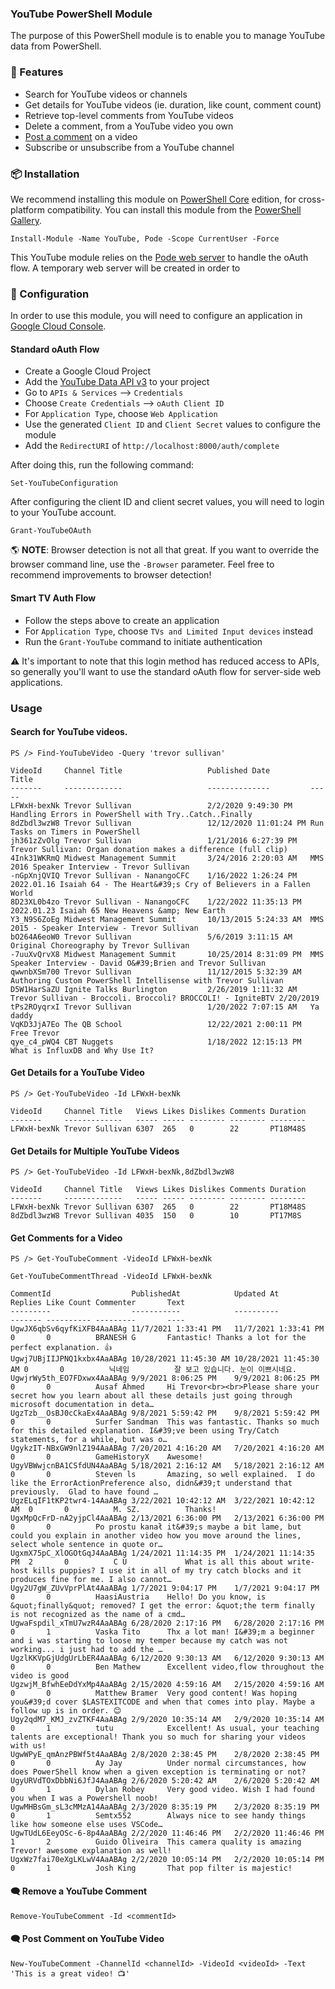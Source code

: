### YouTube PowerShell Module

The purpose of this PowerShell module is to enable you to manage YouTube data from PowerShell.

### 🚀 Features

* Search for YouTube videos or channels
* Get details for YouTube videos (ie. duration, like count, comment count)
* Retrieve top-level comments from YouTube videos
* Delete a comment, from a YouTube video you own
* [Post a comment](#-🗨️-post-comment-on-youtube-video) on a video
* Subscribe or unsubscribe from a YouTube channel

### 📦 Installation

We recommend installing this module on [PowerShell Core](https://github.com/powershell/powershell) edition, for cross-platform compatibility.
You can install this module from the [PowerShell Gallery](https://powershellgallery.com).

```
Install-Module -Name YouTube, Pode -Scope CurrentUser -Force
```

This YouTube module relies on the [Pode web server]() to handle the oAuth flow.
A temporary web server will be created in order to 

### 📄 Configuration

In order to use this module, you will need to configure an application in [Google Cloud Console](https://console.cloud.google.com).

#### Standard oAuth Flow

* Create a Google Cloud Project
* Add the [YouTube Data API v3](https://console.cloud.google.com/marketplace/product/google/youtube.googleapis.com) to your project
* Go to `APIs & Services` --> `Credentials`
* Choose `Create Credentials` --> `oAuth Client ID`
* For `Application Type`, choose `Web Application`
* Use the generated `Client ID` and `Client Secret` values to configure the module
* Add the `RedirectURI` of `http://localhost:8000/auth/complete`

After doing this, run the following command:

```
Set-YouTubeConfiguration
```

After configuring the client ID and client secret values, you will need to login to your YouTube account.

```
Grant-YouTubeOAuth
```

🌎 **NOTE**: Browser detection is not all that great. If you want to override the browser command line, use the `-Browser` parameter. Feel free to recommend improvements to browser detection!

#### Smart TV Auth Flow

* Follow the steps above to create an application
* For `Application Type`, choose `TVs and Limited Input devices` instead
* Run the `Grant-YouTube` command to initiate authentication

⚠️ It's important to note that this login method has reduced access to APIs, so generally you'll want to use the standard oAuth flow for server-side web applications.

### Usage

#### Search for YouTube videos.

```
PS /> Find-YouTubeVideo -Query 'trevor sullivan'

VideoId     Channel Title                   Published Date         Title
-------     -------------                   --------------         -----
LFWxH-bexNk Trevor Sullivan                 2/2/2020 9:49:30 PM    Handling Errors in PowerShell with Try..Catch..Finally
8dZbdl3wzW8 Trevor Sullivan                 12/12/2020 11:01:24 PM Run Tasks on Timers in PowerShell
jh361zZvOlg Trevor Sullivan                 1/21/2016 6:27:39 PM   Trevor Sullivan: Organ donation makes a difference (full clip)
4Ink31WKRmQ Midwest Management Summit       3/24/2016 2:20:03 AM   MMS 2016 Speaker Interview - Trevor Sullivan
-nGpXnjQVIQ Trevor Sullivan - NanangoCFC    1/16/2022 1:26:24 PM   2022.01.16 Isaiah 64 - The Heart&#39;s Cry of Believers in a Fallen World
8D23XL0b4zo Trevor Sullivan - NanangoCFC    1/22/2022 11:35:13 PM  2022.01.23 Isaiah 65 New Heavens &amp; New Earth
Y3_N9S6ZoEg Midwest Management Summit       10/13/2015 5:24:33 AM  MMS 2015 - Speaker Interview - Trevor Sullivan
bO264A6eoW0 Trevor Sullivan                 5/6/2019 3:11:15 AM    Original Choreography by Trevor Sullivan
-7uuXvQrvX8 Midwest Management Summit       10/25/2014 8:31:09 PM  MMS Speaker Interview - David O&#39;Brien and Trevor Sullivan
qwwnbXSm700 Trevor Sullivan                 11/12/2015 5:32:39 AM  Authoring Custom PowerShell Intellisense with Trevor Sullivan
D5W1HarSaZU Ignite Talks Burlington         2/26/2019 1:11:32 AM   Trevor Sullivan - Broccoli. Broccoli? BROCCOLI! - IgniteBTV 2/20/2019
tPs2ROyqrxI Trevor Sullivan                 1/20/2022 7:07:15 AM   Ya daddy
VqKD3JjA7Eo The QB School                   12/22/2021 2:00:11 PM  Free Trevor
qye_c4_pWQ4 CBT Nuggets                     1/18/2022 12:15:13 PM  What is InfluxDB and Why Use It?
```

#### Get Details for a YouTube Video

```
PS /> Get-YouTubeVideo -Id LFWxH-bexNk

VideoId     Channel Title   Views Likes Dislikes Comments Duration
-------     -------------   ----- ----- -------- -------- --------
LFWxH-bexNk Trevor Sullivan 6307  265   0        22       PT18M48S
```

#### Get Details for Multiple YouTube Videos

```
PS /> Get-YouTubeVideo -Id LFWxH-bexNk,8dZbdl3wzW8

VideoId     Channel Title   Views Likes Dislikes Comments Duration
-------     -------------   ----- ----- -------- -------- --------
LFWxH-bexNk Trevor Sullivan 6307  265   0        22       PT18M48S
8dZbdl3wzW8 Trevor Sullivan 4035  150   0        10       PT17M8S
```

#### Get Comments for a Video

```
PS /> Get-YouTubeComment -VideoId LFWxH-bexNk

Get-YouTubeCommentThread -VideoId LFWxH-bexNk

CommentId                  PublishedAt            Updated At             Replies Like Count Commenter       Text
---------                  -----------            ----------             ------- ---------- ---------       ----
UgwJX6qbSv6qyfKiXFB4AaABAg 11/7/2021 1:33:41 PM   11/7/2021 1:33:41 PM   0       0          BRANESH G       Fantastic! Thanks a lot for the perfect explanation. 👍
Ugwj7UBjIIJPNQ1kxbx4AaABAg 10/28/2021 11:45:30 AM 10/28/2021 11:45:30 AM 0       0          닉네임          잘 보고 있습니다. 눈이 이쁘시네요.
UgwjrWy5th_EO7FDxwx4AaABAg 9/9/2021 8:06:25 PM    9/9/2021 8:06:25 PM    0       0          Ausaf Ahmed     Hi Trevor<br><br>Please share your secret how you learn about all these details just going through microsoft documentation in deta… 
UgzTzb__OsBJ0cCkaEx4AaABAg 9/8/2021 5:59:42 PM    9/8/2021 5:59:42 PM    0       0          Surfer Sandman  This was fantastic. Thanks so much for this detailed explanation. I&#39;ve been using Try/Catch statements, for a while, but was o… 
UgykzIT-NBxGW9nlZ194AaABAg 7/20/2021 4:16:20 AM   7/20/2021 4:16:20 AM   0       0          GameHistoryX    Awesome!
UgyVBWwjcnBA1CSfdUN4AaABAg 5/18/2021 2:16:12 AM   5/18/2021 2:16:12 AM   0       0          Steven ls       Amazing, so well explained.  I do like the ErrorActionPreference also, didn&#39;t understand that previously.  Glad to have found … 
UgzELqIF1tKP2twr4-14AaABAg 3/22/2021 10:42:12 AM  3/22/2021 10:42:12 AM  0       0          M. SZ.          Thanks!
UgxMpQcFrD-nA2yjpCl4AaABAg 2/13/2021 6:36:00 PM   2/13/2021 6:36:00 PM   0       0          Po prostu kanał it&#39;s maybe a bit lame, but could you explain in another video how you move around the lines, select whole sentence in quote or… 
UgxmX75pC_XlOGOtGqJ4AaABAg 1/24/2021 11:14:35 PM  1/24/2021 11:14:35 PM  2       0          C U             What is all this about write-host kills puppies? I use it in all of my try catch blocks and it produces fine for me. I also cannot… 
Ugy2U7gW_ZUvVprPlAt4AaABAg 1/7/2021 9:04:17 PM    1/7/2021 9:04:17 PM    0       0          HaasiAustria    Hello! Do you know, is &quot;finally&quot; removed? I get the error: &quot;the term finally is not recognized as the name of a cmd… 
UgwaFspdil_xTmU7wzR4AaABAg 6/28/2020 2:17:16 PM   6/28/2020 2:17:16 PM   0       1          Vaska Tito      Thx a lot man! I&#39;m a beginner and i was starting to loose my temper because my catch was not working... i just had to add the … 
UgzlKKVpGjUdgUrLbER4AaABAg 6/12/2020 9:30:13 AM   6/12/2020 9:30:13 AM   0       0          Ben Mathew      Excellent video,flow throughout the video is good
UgzwjM_BfwhEeDdYxMp4AaABAg 2/15/2020 4:59:16 AM   2/15/2020 4:59:16 AM   0       0          Matthew Bramer  Very good content! Was hoping you&#39;d cover $LASTEXITCODE and when that comes into play. Maybe a follow up is in order. 😊        
Ugy2qdM7_KMJ_zvZTKF4AaABAg 2/9/2020 10:35:14 AM   2/9/2020 10:35:14 AM   0       1          tutu            Excellent! As usual, your teaching talents are exceptional! Thank you so much for sharing your videos with us!
UgwWPyE_qmAnzPBWf5t4AaABAg 2/8/2020 2:38:45 PM    2/8/2020 2:38:45 PM    0       0          Ay Jay          Under normal circumstances, how does PowerShell know when a given exception is terminating or not?
UgyURVdTOxDbbNi6JfJ4AaABAg 2/6/2020 5:20:42 AM    2/6/2020 5:20:42 AM    0       1          Dylan Robey     Very good video. Wish I had found you when I was a Powershell noob!
UgwMHBsGm_sL3cMMzA14AaABAg 2/3/2020 8:35:19 PM    2/3/2020 8:35:19 PM    0       1          Semtx552        Always nice to see handy things like how someone else uses VSCode…
UgwTUdL6EeyOSc-6-8p4AaABAg 2/2/2020 11:46:46 PM   2/2/2020 11:46:46 PM   1       2          Guido Oliveira  This camera quality is amazing Trevor! awesome explanation as well!
UgxWz7fai70eXgLKLwV4AaABAg 2/2/2020 10:05:14 PM   2/2/2020 10:05:14 PM   0       1          Josh King       That pop filter is majestic!
```

#### 🗨️ Remove a YouTube Comment

```
Remove-YouTubeComment -Id <commentId>
```

#### 🗨️ Post Comment on YouTube Video 

```
New-YouTubeComment -ChannelId <channelId> -VideoId <videoId> -Text 'This is a great video! 📺'
```

